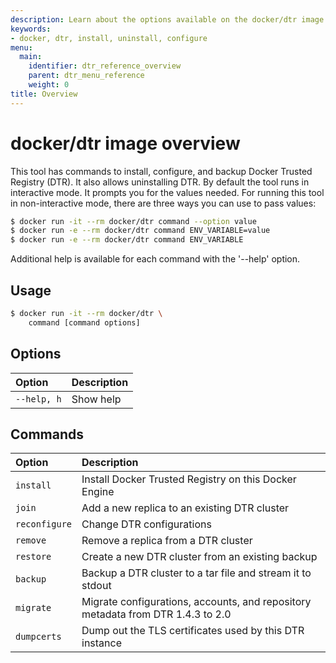 ```yaml
---
description: Learn about the options available on the docker/dtr image.
keywords:
- docker, dtr, install, uninstall, configure
menu:
  main:
    identifier: dtr_reference_overview
    parent: dtr_menu_reference
    weight: 0
title: Overview
---
```


# docker/dtr image overview

This tool has commands to install, configure, and backup Docker
Trusted Registry (DTR). It also allows uninstalling DTR.
By default the tool runs in interactive mode. It prompts you for
the values needed.
For running this tool in non-interactive mode, there are three
ways you can use to pass values:

```bash
$ docker run -it --rm docker/dtr command --option value
$ docker run -e --rm docker/dtr command ENV_VARIABLE=value
$ docker run -e --rm docker/dtr command ENV_VARIABLE
```

Additional help is available for each command with the '--help' option.

## Usage

```bash
$ docker run -it --rm docker/dtr \
    command [command options]
```

## Options

| Option      | Description |
|:------------|:------------|
| `--help, h` | Show help   |

## Commands

| Option        | Description                                                                     |
|:--------------|:--------------------------------------------------------------------------------|
| `install`     | Install Docker Trusted Registry on this Docker Engine                           |
| `join`        | Add a new replica to an existing DTR cluster                                    |
| `reconfigure` | Change DTR configurations                                                       |
| `remove`      | Remove a replica from a DTR cluster                                             |
| `restore`     | Create a new DTR cluster from an existing backup                                |
| `backup`      | Backup a DTR cluster to a tar file and stream it to stdout                      |
| `migrate`     | Migrate configurations, accounts, and repository metadata from DTR 1.4.3 to 2.0 |
| `dumpcerts`   | Dump out the TLS certificates used by this DTR instance                         |
